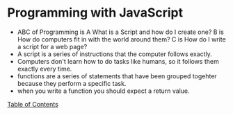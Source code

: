 # Programming with JavaScript

- ABC of Programming is A What is a Script and how do I create one? B is How do computers fit in with the world around them? C is How do I write a script for a web page?
- A script is a series of instructions that the computer follows exactly.
- Computers don't learn how to do tasks like humans, so it follows them exactly every time.
- functions are a series of statements that have been grouped togehter because they perform a specific task.
- when you write a function you should expect a return value.

[Table of Contents](README.md)